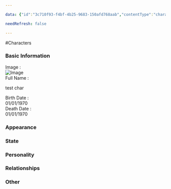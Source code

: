 ```yaml
---

data: {"id":"3c710f93-f4bf-4b25-9683-150afd768aab","contentType":"characters","name":"test char","template":{"BasicInformation":{"type":"group","label":"Basic Information","fields":{"Image":{"type":"image","value":"_Images/fffff.png"},"FullName":{"type":"text","value":"<p>test char</p>","required":true},"BirthDate":{"type":"date","value":"1970-01-01"},"DeathDate":{"type":"date","value":"1970-01-01"},"Occupation":{"type":"text","value":null},"Background":{"type":"textarea","value":null}}},"Appearance":{"type":"group","label":"Appearance","fields":{"Description":{"type":"textarea","value":null},"Accessories":{"type":"array:text","value":[]}}},"State":{"type":"group","label":"State","fields":{"CurrentStatus":{"type":"badges","value":[],"options":["Alive","Dead","Injured","Missing","Imprisoned","Unknown"]}}},"Personality":{"type":"group","label":"Personality","fields":{"GeneralTraits":{"type":"textarea","value":null},"Strengths":{"type":"array:text","value":[]},"Weaknesses":{"type":"array:text","value":[]}}},"Relationships":{"type":"group","label":"Relationships","fields":{"Family":{"type":"array:text","value":[]},"FriendsAndAllies":{"type":"array:text","value":[]},"EnemiesAndRivals":{"type":"array:text","value":[]},"RomanticInterests":{"type":"array:text","value":[]}}},"Other":{"type":"group","label":"Other","fields":{"AdditionalNotes":{"type":"textarea","value":null}}}}}

needRefresh: false

---
```


#Characters

<div class="section level-3"><h3 class="section-header">Basic Information</h3><div class="section-content"><div class="content-container"><div class="field-container field-type-image"><div class="field-label">Image : </div><div class="field-value image-value"><img src="app://3d92b90ae5deaa2be9b4a0355da70bca36c5/D:/Projects/Art/Mystic-Noir/_Images/fffff.png?1743111138981" alt="Image"></div></div><div class="field-container field-type-text"><div class="field-label">Full Name : </div><div class="field-value text-value"><p>test char</p></div></div><div class="field-container field-type-date"><div class="field-label">Birth Date : </div><div class="field-value date-value">01/01/1970</div></div><div class="field-container field-type-date"><div class="field-label">Death Date : </div><div class="field-value date-value">01/01/1970</div></div></div></div></div><div class="section-separator"></div><div class="section level-3"><h3 class="section-header">Appearance</h3><div class="section-content"><div class="content-container"></div></div></div><div class="section-separator"></div><div class="section level-3"><h3 class="section-header">State</h3><div class="section-content"><div class="content-container"></div></div></div><div class="section-separator"></div><div class="section level-3"><h3 class="section-header">Personality</h3><div class="section-content"><div class="content-container"></div></div></div><div class="section-separator"></div><div class="section level-3"><h3 class="section-header">Relationships</h3><div class="section-content"><div class="content-container"></div></div></div><div class="section-separator"></div><div class="section level-3"><h3 class="section-header">Other</h3><div class="section-content"><div class="content-container"></div></div></div><div class="section-separator"></div>